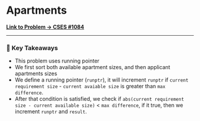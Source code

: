 # Apartments

**[Link to Problem → CSES #1084](https://cses.fi/problemset/task/1084/)**

--- 

### 🧠 Key Takeaways

- This problem uses running pointer
- We first sort both available apartment sizes, and then applicant apartments sizes
- We define a running pointer (`runptr`), it will increment `runptr` if `current requirement size` - `current avaiable size` is greater than `max difference`.
- After that condition is satisfied, we check if `abs(current requirement size - current available size)` < `max difference`, if it true, then we increment `runptr` and `result`.